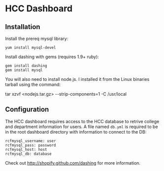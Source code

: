 # HCC Dashboard

## Installation

Install the prereq mysql library:

    yum install mysql-devel

Install dashing with gems (requires 1.9+ ruby):

    gem install dashing
    gem install mysql

You will also need to install node.js.  I installed it from the Linux 
binaries tarball using the command:

   tar xzvf <nodejs.tar.gz> --strip-components=1 -C /usr/local

## Configuration

The HCC dashboard requires access to the HCC database to retrive college and
department information for users. A file named `db.yml` is required to be in
the root dashboard directory with information to connect to the DB:

    rcfmysql_username: user
    rcfmysql_pass: password
    rcfmysql_host: host
    rcfmysql_db: database



Check out http://shopify.github.com/dashing for more information.
